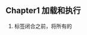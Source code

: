 ## Chapter1 加载和执行
1. <body/>标签闭合之前，将所有的<script/>标签放在页面底部，这能确保在脚本执行前页面已经完成了渲染。
2. 合并脚本。页面中<script>标签越少，加载就越快，响应就更迅速。
3. 无阻塞下载javascript标签的方法：
 * 使用defer,async属性
 * 使用动态创建的<script/>标签来下载并执行代码
 * 使用XHR对象下载Javascript代码并注入页面中
 
## Chapter2 数据存取
1. 数据存储有4种方法：字面量、变量、数据项、对象成员
2. 访问字面量和局部变量的速度最快，相反，访问数组成员和对象成员相对较慢。（作用域链&&原型链）
3. 避免使用with语句，因为它会改变执行环境作用域链。
4. try-catch语句的catch子句也会改变函数的作用域，应该尽量简化代码使得catch子句对性能的影响最小化，推荐做法是将错误委托给一个函数来处理,由于只执行一条语句，且没有局部变量的访问，作用域链的临时改变不会影响代码性能。eg：
 ```
  try{
    //...
  }catch(ex){
    handleError(ex);
  }
 ```
5. with、ty-catch、eval语句都被认为是动态作用域，动态作用域只存在于代码执行过程中，无法通过静态分析检测出来
6. 应该把常用的对象成员，数组元素，跨域变量保存在局部变量中来改善javascript性能，因为局部变量访问速度更快。
  
 
## Chapter3 DOM编程
1. 浏览器中的DOM
 * DOM是一个独立于语言，用于操作XML和HTML文档的程序接口，但是它在浏览器中的接口是用javascript实现的。浏览器会把DOM和javascript独立实现，它们之间只能通过接口彼此连接，这就造成访问DOM天生就慢。应该`减少访问DOM的次数，把运算尽量留在ECMAScript这一端来处理`
2. DOM访问和修改
* innerHTML比原生的DOM方法要快，这是因为在设置innerHTML或outerHTML的时候，就会创建一个HTML解析器，这个解析器是在浏览器级别的代码基础上运行的，因此比执行javascript快得多。不过，创建innerHTML解析器也会带来性能损失，所以最好能够将设置innerHTML的次数保持在合理的范围内。
* 节点克隆：element.cloneNode()替代document.createElement()。
* HTML集合以一种“假定实时态”的实时存在，这意味着底层文档对象更新时，它也会自动更新。
* 遍历DOM，常见的不再赘述。需注意：document.querySelectorAll使用CSS选择器作为参数并返回一个NodeList，不返回HTML集合，因此返回的节点不会对应实时的文档结构。
3. 重绘和重排
* 渲染树：DOM树中每一个`需要显示`的节点在渲染树中至少存在一个对应的节点（隐藏的元素在渲染树中没有对应的节点），渲染树中的节点被称为“帧”或“盒boxes”，符合css模型的定义。一旦渲染树构建完成，浏览器就开始绘制页面元素。
* 重排发生的时机
  * 添加或删除可见的DOM元素
  * 元素位置改变
  * 元素尺寸改变（外边距，内边距，边框厚度，宽度，高度）
  * 内容改变eg：文本改变或者图片被另一个不同尺寸的图片替代
  * 页面渲染器初始化
  * 浏览器窗口尺寸改变
* 渲染树变化的排队和刷新：由于每次重排都会产生计算消耗，大多数浏览器通过队列化修改并批量执行来优化重排过程。然而，你写的代码会不知不觉强制刷新队列并要求计划任务立即执行。例如
  * offset(Top|Left|Width|Height)
  * scroll(Top|Left|Width|Height)
  * client(Top|Left|Width|Height)
  * getComputedStyle()(currentStyle in IE)
* 如何最小化重排和重绘
  * 使用cssText属性
  * 批量修改DOM：使文档脱离文档流，对其应用多重改变、把元素带回文档中。其中使DOM脱离文档流的方法有
   * 隐藏元素，应用修改，重新显示
   * 使用document fragment
   * 将原始元素拷贝到一个脱离文档的节点中，修改副本，完成后再替换原始元素
  * 缓存布局信息
* 让元素脱离动画流
 4. 事件委托可减少事件处理器的数量
 
## Chapter4 算法和流程控制
1. 循环
* for-in比标准for循环，do-while，while慢，因此for-in最好仅在需要迭代一个属性数量未知的对象时使用。
* 基于函数的迭代forEach比基于循环的迭代慢8倍。
* 使用“达夫设备”循环展开技术，可以做到一次迭代实际上执行了多次迭代的操作
2. 条件语句：少条件的用if-else，多的用switch，当单个键和单个值之间存在逻辑映射时，使用查找表。
3. 递归、迭代、memoization
```
 funciton memoize(func,cache){
  cache=cache||{};
  var shell=function(args){
   if(!cache.hasOwnProperty(arg)){
     cache[args]=func(arg);
   }
   return cache[arg];
  }
  return shell;
 }
```
## Chapter5 字符串和正则表达式
1. 字符串
* 如何优化str+='one'+'two';此代码运行时，会经历四个步骤：
  * 在内存中创建一个临时字符串
  * 连接后的字符串"onetwo"被赋给该临时字符串
  * 临时字符串和str的当前值相连接
  * 结果赋给str；
* 优化(非IE):str+='one'; str+='two'; 或者：str=str+'one'+'two';这两种方式可以避免产生临时字符串的过程(第二步),原理在于与浏览器合并字符串时分配内存的方法有关。浏览器会尝试为表达式左侧的字符串分配更多的内存，然后简单地将第二个字符串拷贝至它的末尾。
* 但是IE7以及更早版本中上述优化只会更慢。在IE8中，连接字符串只是记录现有的字符串的引用来构造新的字符串，在最后时刻，字符串的各个部分才会被逐个拷贝到一个真正的字符串中。IE7以及更早版本在每连接一对字符串时都要把它复制到一块新分配的内存中，可以在这些版本中考虑用Array.prototype.join方法来优化
2. 正则表达式
```
\\去除收尾空白
String.prototype.trim=function(){
  var str=this.replace(/^\s+/,""),
  end=str.length-1,
  ws=/\s/;
  while(ws.test(str.charAt(end))){
    end--;
  }
  return this.slice(0,end+1);
  
}
```
## Chapter6 快速响应的用户界面
1. 浏览器UI线程
* 浏览器限制了javascipt的运行时间。包括两类限制：调用栈大小限制和长时间运行脚本限制，单个javascript的运行时间应远远小于浏览器的限制，一般来说，不应超过100ms。
2. 使用定时器让出时间段
3. web worker多线程
* 由于web workers没有绑定UI线程，这意味它们不能访问浏览器的许多资源，运行环境由如下部分组成
   * navigator对象，只有appName,appVersion,userAgent,platform四个属性
   * location对象，只读
   * self对象，指向全局worker对象
   * importScripts(),加载js文件
   * 所有的ECMAScript对象
   * XMLHttpRequest对象
   * close方法
* 由于web workers有着不同的全局运行环境，因此你无法从js代码中创建它，必须使用 var worker=new Worker('code.js');语法，且使用事件接口进行通信，网页代码可以通过postMessage（）方法给worker传递数据，此外，worker还有一个用来接收信息的onmessage的事件处理器。

## Chapter7 Ajax
1. 请求数据的方法
* XHR
* 动态脚本注入
* iframes
* comet
* Multipart
2. 发送数据的方法
* XHR
* 图片信标
3. 数据格式
* XML
* HTML
* JSON
* 自定义格式，使用split（）方法分割即可

## Chapter8 编程实践
1. 避免双重求值(eval,Function构造函数,setTimout,setInteval避免传入字符串)
2. 使用Object/Array直接量
3. 懒加载
4. 条件预加载
5. 巧妙使用位操作和原生js方法（例如Math对象）
